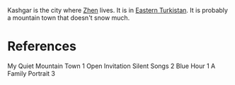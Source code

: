 Kashgar is the city where [Zhen](Zhen.md) lives. It is in [Eastern Turkistan](Eastern%20Turkistan.md). It is probably a mountain town that doesn't snow much.

# References
My Quiet Mountain Town 1
Open Invitation
Silent Songs 2
Blue Hour 1
A Family Portrait 3